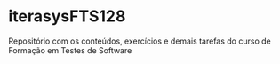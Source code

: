 # iterasysFTS128
Repositório com os conteúdos, exercícios e demais tarefas do curso de Formação em Testes de Software
